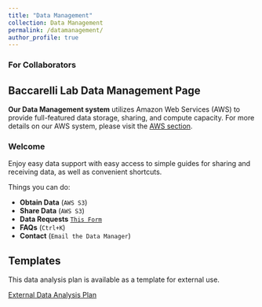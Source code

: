 ```yaml
---
title: "Data Management"
collection: Data Management
permalink: /datamanagement/
author_profile: true
---
```


### For Collaborators

## Baccarelli Lab Data Management Page ##

**Our Data Management system** utilizes Amazon Web Services (AWS) to provide full-featured data storage, sharing, and compute capacity. For more details on our AWS system, please visit the [AWS section](https://baccarellilab.github.io/aws/).

### Welcome ###

Enjoy easy data support with easy access to simple guides for sharing and receiving data, as well as convenient shortcuts.

Things you can do:

- **Obtain Data** (`AWS S3`) 
- **Share Data** (`AWS S3`)
- **Data Requests** [`This Form`](https://baccarellilab.wufoo.com/forms/z1y9qxm607emvih/)
- **FAQs** (`Ctrl+K`)
- **Contact** (`Email the Data Manager`)

## Templates 

This data analysis plan is available as a template for external use.

[External Data Analysis Plan](https://s3.amazonaws.com/baccarellilabgithubio/TEMPLATE+Analysis+Plans_External.pdf)
